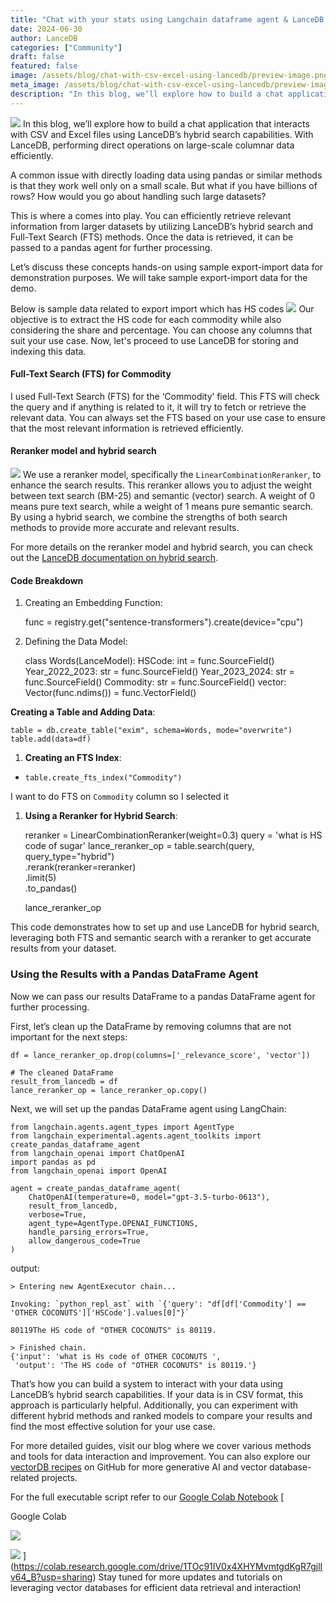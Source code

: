 ```yaml
---
title: "Chat with your stats using Langchain dataframe agent & LanceDB hybrid search"
date: 2024-06-30
author: LanceDB
categories: ["Community"]
draft: false
featured: false
image: /assets/blog/chat-with-csv-excel-using-lancedb/preview-image.png
meta_image: /assets/blog/chat-with-csv-excel-using-lancedb/preview-image.png
description: "In this blog, we’ll explore how to build a chat application that interacts with CSV and Excel files using LanceDB’s hybrid search."
---
```


![](__GHOST_URL__/content/images/2024/06/image-4-2.png)
In this blog, we’ll explore how to build a chat application that interacts with CSV and Excel files using LanceDB’s hybrid search capabilities. With LanceDB, performing direct operations on large-scale columnar data efficiently.

A common issue with directly loading data using pandas or similar methods is that they work well only on a small scale. But what if you have billions of rows? How would you go about handling such large datasets?

This is where a comes into play. You can efficiently retrieve relevant information from larger datasets by utilizing LanceDB’s hybrid search and Full-Text Search (FTS) methods. Once the data is retrieved, it can be passed to a pandas agent for further processing.

Let’s discuss these concepts hands-on using sample export-import data for demonstration purposes. We will take sample export-import data for the demo.

Below is sample data related to export import which has HS codes
![](https://cdn-images-1.medium.com/max/1000/1*BqcZKYB3XLQLJSWAheGUrQ.png)
Our objective is to extract the HS code for each commodity while also considering the share and percentage. You can choose any columns that suit your use case. Now, let's proceed to use LanceDB for storing and indexing this data.

#### Full-Text Search (FTS) for Commodity

I used Full-Text Search (FTS) for the ‘Commodity’ field. This FTS will check the query and if anything is related to it, it will try to fetch or retrieve the relevant data. You can always set the FTS based on your use case to ensure that the most relevant information is retrieved efficiently.

#### Reranker model and hybrid search

![](__GHOST_URL__/content/images/2024/06/1_Zh4Jju6uiCYFO9HHvO5sIA.webp)
We use a reranker model, specifically the `LinearCombinationReranker`, to enhance the search results. This reranker allows you to adjust the weight between text search (BM-25) and semantic (vector) search. A weight of 0 means pure text search, while a weight of 1 means pure semantic search. By using a hybrid search, we combine the strengths of both search methods to provide more accurate and relevant results.

For more details on the reranker model and hybrid search, you can check out the [LanceDB documentation on hybrid search](https://lancedb.github.io/lancedb/hybrid_search/hybrid_search/).

#### Code Breakdown

1. Creating an Embedding Function:

    func = registry.get("sentence-transformers").create(device="cpu")

1. Defining the Data Model:

    class Words(LanceModel):
      HSCode: int = func.SourceField()
      Year_2022_2023: str = func.SourceField()
      Year_2023_2024: str = func.SourceField()
      Commodity: str = func.SourceField()
      vector: Vector(func.ndims()) = func.VectorField()

**Creating a Table and Adding Data**:

    table = db.create_table("exim", schema=Words, mode="overwrite") table.add(data=df)

1. **Creating an FTS Index**:

- `table.create_fts_index("Commodity")`

I want to do FTS on `Commodity` column so I selected it

1. **Using a Reranker for Hybrid Search**:

    reranker = LinearCombinationReranker(weight=0.3)
    query = 'what is HS code of sugar'
    lance_reranker_op = table.search(query, query_type="hybrid")\
                      .rerank(reranker=reranker)\
                      .limit(5)\
                      .to_pandas()

    lance_reranker_op

This code demonstrates how to set up and use LanceDB for hybrid search, leveraging both FTS and semantic search with a reranker to get accurate results from your dataset.

### Using the Results with a Pandas DataFrame Agent

Now we can pass our results DataFrame to a pandas DataFrame agent for further processing.

First, let’s clean up the DataFrame by removing columns that are not important for the next steps:

    df = lance_reranker_op.drop(columns=['_relevance_score', 'vector'])

    # The cleaned DataFrame
    result_from_lancedb = df
    lance_reranker_op = lance_reranker_op.copy()

Next, we will set up the pandas DataFrame agent using LangChain:

    from langchain.agents.agent_types import AgentType
    from langchain_experimental.agents.agent_toolkits import create_pandas_dataframe_agent
    from langchain_openai import ChatOpenAI
    import pandas as pd
    from langchain_openai import OpenAI

    agent = create_pandas_dataframe_agent(
        ChatOpenAI(temperature=0, model="gpt-3.5-turbo-0613"),
        result_from_lancedb,
        verbose=True,
        agent_type=AgentType.OPENAI_FUNCTIONS,
        handle_parsing_errors=True,
        allow_dangerous_code=True
    )

output:

    > Entering new AgentExecutor chain...

    Invoking: `python_repl_ast` with `{'query': "df[df['Commodity'] == 'OTHER COCONUTS']['HSCode'].values[0]"}`

    80119The HS code of "OTHER COCONUTS" is 80119.

    > Finished chain.
    {'input': 'what is Hs code of OTHER COCONUTS ',
     'output': 'The HS code of "OTHER COCONUTS" is 80119.'}

That’s how you can build a system to interact with your data using LanceDB’s hybrid search capabilities. If your data is in CSV format, this approach is particularly helpful. Additionally, you can experiment with different hybrid methods and ranked models to compare your results and find the most effective solution for your use case.

For more detailed guides, visit our blog where we cover various methods and tools for data interaction and improvement. You can also explore our [vectorDB recipes](https://github.com/lancedb/vectordb-recipes) on GitHub for more generative AI and vector database-related projects.

For the full executable script  refer to our [Google Colab Notebook](https://colab.research.google.com/drive/1iqXfTkKqbNOiit_jTUFWRvTmhkk8kovX?usp=sharing)
[

Google Colab

![](https://ssl.gstatic.com/colaboratory-static/common/be01a7b5f02fab7b1eb2b8a2ae88eb58/img/favicon.ico)

![](https://colab.research.google.com/img/colab_favicon_256px.png)
](https://colab.research.google.com/drive/1TOc91IV0x4XHYMvmtgdKgR7gjlIv64_B?usp=sharing)
Stay tuned for more updates and tutorials on leveraging vector databases for efficient data retrieval and interaction!
